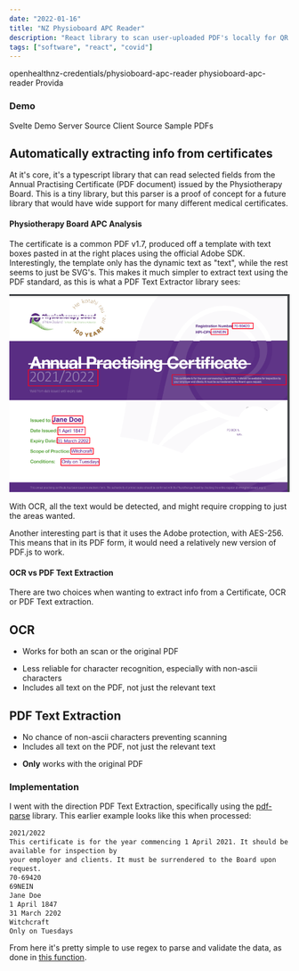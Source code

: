 ```yaml
---
date: "2022-01-16"
title: "NZ Physioboard APC Reader"
description: "React library to scan user-uploaded PDF's locally for QR codes."
tags: ["software", "react", "covid"]
---
```

<script>
  import MarkdownLink from "$md/MarkdownLink.svelte";
  import ProConTable from "$md/ProConTable.svelte";
  import { FileText } from "lucide-svelte";
</script>


<MarkdownLink href="https://github.com/openhealthnz-credentials/physioboard-apc-reader">openhealthnz-credentials/physioboard-apc-reader</MarkdownLink>
<MarkdownLink href="https://www.npmjs.com/package/@openhealthnz-credentials/physioboard-apc-reader">physioboard-apc-reader</MarkdownLink>
<MarkdownLink href="https://provida.nz">Provida</MarkdownLink>

### Demo
<MarkdownLink href="https://physioboard-apc-reader.pages.dev/">Svelte Demo</MarkdownLink>
<MarkdownLink href="https://github.com/openhealthnz-credentials/physioboard-apc-reader/blob/main/lambda-service/index.js">Server Source</MarkdownLink>
<MarkdownLink href="https://github.com/openhealthnz-credentials/physioboard-apc-reader/tree/main/demo-site">Client Source</MarkdownLink>
<MarkdownLink href="https://github.com/openhealthnz-credentials/physioboard-apc-reader/tree/main/samples" icon={FileText} color="#592d82">Sample PDFs</MarkdownLink>


## Automatically extracting info from certificates

At it's core, it's a typescript library that can read selected fields from the Annual Practising Certificate (PDF document) issued by the Physiotherapy Board. This is a tiny library, but this parser is a proof of concept for a future library that would have wide support for many different medical certificates.

#### Physiotherapy Board APC Analysis

The certificate is a common PDF v1.7, produced off a template with text boxes pasted in at the right places using the official Adobe SDK.
Interestingly, the template only has the dynamic text as "text", while the rest seems to just be SVG's. This makes it much simpler to extract text using the PDF standard, as this is what a PDF Text Extractor library sees:

!['Text' areas highlighted in red](./CertTextHighlight.png)

With OCR, all the text would be detected, and might require cropping to just the areas wanted.

Another interesting part is that it uses the Adobe protection, with AES-256. This means that in its PDF form, it would need a relatively new version of PDF.js to work.

#### OCR vs PDF Text Extraction

There are two choices when wanting to extract info from a Certificate, OCR or PDF Text extraction.

## OCR
<ProConTable>
<ul slot="pros">
<li>Works for both an scan or the original PDF</li>
</ul>
<ul slot="cons">
<li>Less reliable for character recognition, especially with non-ascii characters</li>
<li>Includes all text on the PDF, not just the relevant text</li>
</ul>
</ProConTable>

## PDF Text Extraction
<ProConTable>
  <ul slot="pros">
    <li>No chance of non-ascii characters preventing scanning</li>
    <li>Includes all text on the PDF, not just the relevant text</li>
  </ul>
  <ul slot="cons">
    <li><b>Only</b> works with the original PDF</li>
  </ul>
</ProConTable>
  

### Implementation

I went with the direction PDF Text Extraction, specifically using the [pdf-parse](https://www.npmjs.com/package/pdf-parse) library. This earlier example looks like this when processed:

```markup
2021/2022
This certificate is for the year commencing 1 April 2021. It should be available for inspection by 
your employer and clients. It must be surrendered to the Board upon request.
70-69420
69NEIN
Jane Doe
1 April 1847
31 March 2202
Witchcraft
Only on Tuesdays
```

From here it's pretty simple to use regex to parse and validate the data, as done in [this function](https://github.com/openhealthnz-credentials/physioboard-apc-reader/blob/ea4a3075abb0e3bec86f060d79d90f0d8ebfe7e2/src/certProfiles/physioboardAPC.ts#L16).